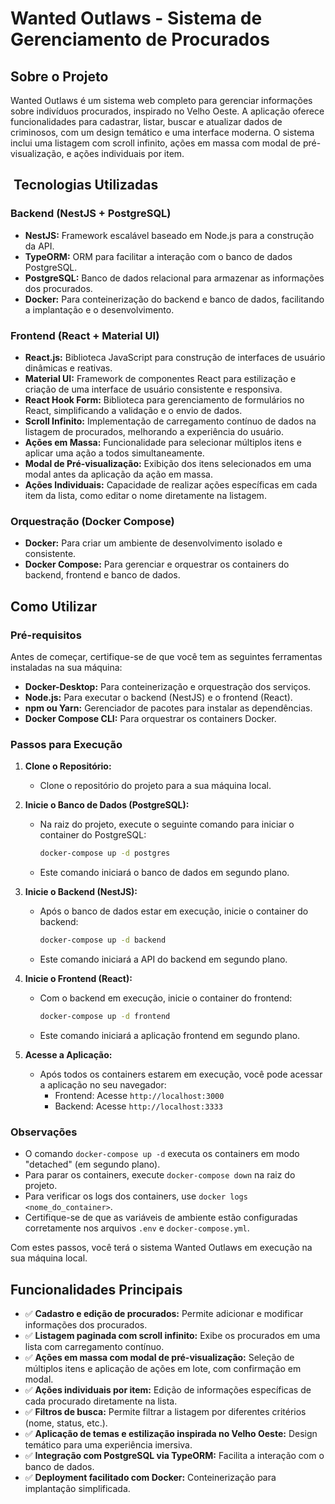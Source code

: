 # Wanted Outlaws - Sistema de Gerenciamento de Procurados

## Sobre o Projeto

Wanted Outlaws é um sistema web completo para gerenciar informações sobre indivíduos procurados, inspirado no Velho Oeste. A aplicação oferece funcionalidades para cadastrar, listar, buscar e atualizar dados de criminosos, com um design temático e uma interface moderna. O sistema inclui uma listagem com scroll infinito, ações em massa com modal de pré-visualização, e ações individuais por item.

## ️ Tecnologias Utilizadas

### Backend (NestJS + PostgreSQL)

- **NestJS:** Framework escalável baseado em Node.js para a construção da API.
- **TypeORM:** ORM para facilitar a interação com o banco de dados PostgreSQL.
- **PostgreSQL:** Banco de dados relacional para armazenar as informações dos procurados.
- **Docker:** Para conteinerização do backend e banco de dados, facilitando a implantação e o desenvolvimento.

### Frontend (React + Material UI)

- **React.js:** Biblioteca JavaScript para construção de interfaces de usuário dinâmicas e reativas.
- **Material UI:** Framework de componentes React para estilização e criação de uma interface de usuário consistente e responsiva.
- **React Hook Form:** Biblioteca para gerenciamento de formulários no React, simplificando a validação e o envio de dados.
- **Scroll Infinito:** Implementação de carregamento contínuo de dados na listagem de procurados, melhorando a experiência do usuário.
- **Ações em Massa:** Funcionalidade para selecionar múltiplos itens e aplicar uma ação a todos simultaneamente.
- **Modal de Pré-visualização:** Exibição dos itens selecionados em uma modal antes da aplicação da ação em massa.
- **Ações Individuais:** Capacidade de realizar ações específicas em cada item da lista, como editar o nome diretamente na listagem.

### Orquestração (Docker Compose)

- **Docker:** Para criar um ambiente de desenvolvimento isolado e consistente.
- **Docker Compose:** Para gerenciar e orquestrar os containers do backend, frontend e banco de dados.

## Como Utilizar

### Pré-requisitos

Antes de começar, certifique-se de que você tem as seguintes ferramentas instaladas na sua máquina:

- **Docker-Desktop:** Para conteinerização e orquestração dos serviços.
- **Node.js:** Para executar o backend (NestJS) e o frontend (React).
- **npm ou Yarn:** Gerenciador de pacotes para instalar as dependências.
- **Docker Compose CLI:** Para orquestrar os containers Docker.

### Passos para Execução

1.  **Clone o Repositório:**

    - Clone o repositório do projeto para a sua máquina local.

2.  **Inicie o Banco de Dados (PostgreSQL):**

    - Na raiz do projeto, execute o seguinte comando para iniciar o container do PostgreSQL:

      ```bash
      docker-compose up -d postgres
      ```

    - Este comando iniciará o banco de dados em segundo plano.

3.  **Inicie o Backend (NestJS):**

    - Após o banco de dados estar em execução, inicie o container do backend:

      ```bash
      docker-compose up -d backend
      ```

    - Este comando iniciará a API do backend em segundo plano.

4.  **Inicie o Frontend (React):**

    - Com o backend em execução, inicie o container do frontend:

      ```bash
      docker-compose up -d frontend
      ```

    - Este comando iniciará a aplicação frontend em segundo plano.

5.  **Acesse a Aplicação:**
    - Após todos os containers estarem em execução, você pode acessar a aplicação no seu navegador:
      - Frontend: Acesse `http://localhost:3000`
      - Backend: Acesse `http://localhost:3333`

### Observações

- O comando `docker-compose up -d` executa os containers em modo "detached" (em segundo plano).
- Para parar os containers, execute `docker-compose down` na raiz do projeto.
- Para verificar os logs dos containers, use `docker logs <nome_do_container>`.
- Certifique-se de que as variáveis de ambiente estão configuradas corretamente nos arquivos `.env` e `docker-compose.yml`.

Com estes passos, você terá o sistema Wanted Outlaws em execução na sua máquina local.

## Funcionalidades Principais

- ✅ **Cadastro e edição de procurados:** Permite adicionar e modificar informações dos procurados.
- ✅ **Listagem paginada com scroll infinito:** Exibe os procurados em uma lista com carregamento contínuo.
- ✅ **Ações em massa com modal de pré-visualização:** Seleção de múltiplos itens e aplicação de ações em lote, com confirmação em modal.
- ✅ **Ações individuais por item:** Edição de informações específicas de cada procurado diretamente na lista.
- ✅ **Filtros de busca:** Permite filtrar a listagem por diferentes critérios (nome, status, etc.).
- ✅ **Aplicação de temas e estilização inspirada no Velho Oeste:** Design temático para uma experiência imersiva.
- ✅ **Integração com PostgreSQL via TypeORM:** Facilita a interação com o banco de dados.
- ✅ **Deployment facilitado com Docker:** Conteinerização para implantação simplificada.
